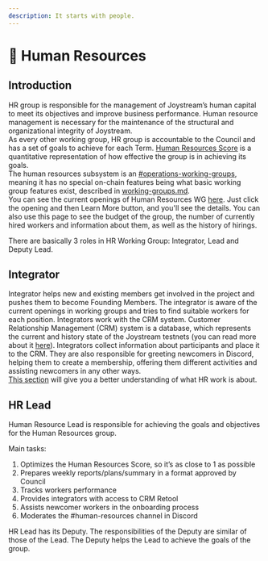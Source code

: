 ```yaml
---
description: It starts with people.
---
```


# 👫 Human Resources

## Introduction

HR group is responsible for the management of Joystream’s human capital to meet its objectives and improve business performance. Human resource management is necessary for the maintenance of the structural and organizational integrity of Joystream. \
As every other working group, HR group is accountable to the Council and has a set of goals to achieve for each Term. [Human Resources Score](https://joystream.gitbook.io/testnet-workspace/testnet/council-period-scoring/human-resources-score) is a quantitative representation of how effective the group is in achieving its goals. \
The human resources subsystem is an [#operations-working-groups](working-groups.md#operations-working-groups "mention"), meaning it has no special on-chain features being what basic working group features exist, described in [working-groups.md](working-groups.md "mention").\
You can see the current openings of Human Resources WG [here](https://dao.joystream.org/#/working-groups/hr). Just click the opening and then Learn More button, and you'll see the details. You can also use this page to see the budget of the group, the number of currently hired workers and information about them, as well as the history of hirings.&#x20;

There are basically 3 roles in HR Working Group: Integrator, Lead and Deputy Lead.

## Integrator

Integrator helps new and existing members get involved in the project and pushes them to become Founding Members. The integrator is aware of the current openings in working groups and tries to find suitable workers for each position. Integrators work with the CRM system. Customer Relationship Management (CRM) system is a database, which represents the current and history state of the Joystream testnets (you can read more about it [here](https://joystream.gitbook.io/testnet-workspace/testnet/council-period-scoring/human-resources-score#crm)). Integrators collect information about participants and place it to the CRM. They are also responsible for greeting newcomers in Discord, helping them to create a membership, offering them different activities and assisting newcomers in any other ways. \
&#x20;[This section](https://joystream.gitbook.io/testnet-workspace/testnet/council-period-scoring/human-resources-score) will give you a better understanding of what HR work is about.&#x20;

## HR Lead

Human Resource Lead is responsible for achieving the goals and objectives for the Human Resources group.&#x20;

Main tasks:&#x20;

1. Optimizes the Human Resources Score, so it’s as close to 1 as possible&#x20;
2. Prepares weekly reports/plans/summary in a format approved by Council &#x20;
3. Tracks workers performance&#x20;
4. Provides integrators with access to CRM Retool&#x20;
5. Assists newcomer workers in the onboarding process&#x20;
6. Moderates the #human-resources channel in Discord&#x20;

HR Lead has its Deputy. The responsibilities of the Deputy are similar of those of the Lead. The Deputy helps the Lead to achieve the goals of the group.&#x20;
